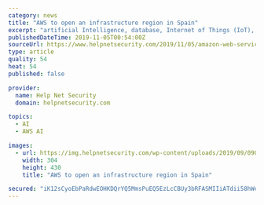 ```yaml
---
category: news
title: "AWS to open an infrastructure region in Spain"
excerpt: "artificial Intelligence, database, Internet of Things (IoT), machine learning, mobile services, serverless, and more to drive innovation. The news of the upcoming AWS Europe (Spain) Region adds to AWS’s ongoing investment in the country. AWS first ..."
publishedDateTime: 2019-11-05T00:54:00Z
sourceUrl: https://www.helpnetsecurity.com/2019/11/05/amazon-web-services-spain-infrastructure-region/
type: article
quality: 54
heat: 54
published: false

provider:
  name: Help Net Security
  domain: helpnetsecurity.com

topics:
  - AI
  - AWS AI

images:
  - url: https://img.helpnetsecurity.com/wp-content/uploads/2019/09/09093215/insecure63.jpg
    width: 304
    height: 430
    title: "AWS to open an infrastructure region in Spain"

secured: "iK12sCyoEbPaRdwEOHKDQrYQ5MmsPuEQ5EzLcCBUy3bRFASMIIiATdii58hWeIa7bwGRk0oPc2HCd/v2hCLcEndh6fyU3MgrSmj9kFYwKxt/1KP2szCSv53iCxozQaUC+w4xYyR0PdsrG+IzJ1CwlvCORmSuvhd0JArZV12unrMhFu8oER7aNnhnGZlFFB8K4MeziscIxXDa2JFdAn2iGtHWgT9rviYk8WxCUOnb8dJwcGpbWY4LthjTOcqbgaPilJ1vNfl6kfDBHMAtWAh8QA==;5GC0xAoSXjk6FuorP+noaw=="
---
```


